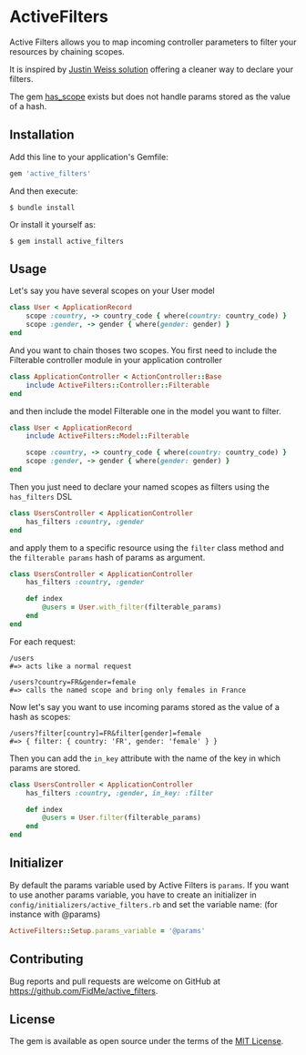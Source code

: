 # ActiveFilters

Active Filters allows you to map incoming controller parameters to filter your resources by chaining scopes.

It is inspired by [Justin Weiss solution](https://www.justinweiss.com/articles/search-and-filter-rails-models-without-bloating-your-controller/) offering a cleaner way to declare your filters.

The gem [has_scope](https://github.com/plataformatec/has_scope) exists but does not handle params stored as the value of a hash.

## Installation

Add this line to your application's Gemfile:

```ruby
gem 'active_filters'
```

And then execute:

    $ bundle install

Or install it yourself as:

    $ gem install active_filters

## Usage

Let's say you have several scopes on your User model

```ruby
class User < ApplicationRecord
    scope :country, -> country_code { where(country: country_code) }
    scope :gender, -> gender { where(gender: gender) }
end
```

And you want to chain thoses two scopes.
You first need to include the Filterable controller module in your application controller

```ruby
class ApplicationController < ActionController::Base
    include ActiveFilters::Controller::Filterable
end
```

and then include the model Filterable one in the model you want to filter.

```ruby
class User < ApplicationRecord
    include ActiveFilters::Model::Filterable

    scope :country, -> country_code { where(country: country_code) }
    scope :gender, -> gender { where(gender: gender) }
end
```

Then you just need to declare your named scopes as filters using the `has_filters` DSL

```ruby
class UsersController < ApplicationController
    has_filters :country, :gender
end
```

and apply them to a specific resource using the `filter` class method and the `filterable params` hash of params as argument.

```ruby
class UsersController < ApplicationController
    has_filters :country, :gender

    def index
        @users = User.with_filter(filterable_params)
    end
end
```

For each request:

```
/users
#=> acts like a normal request

/users?country=FR&gender=female
#=> calls the named scope and bring only females in France
```

Now let's say you want to use incoming params stored as the value of a hash as scopes:

```
/users?filter[country]=FR&filter[gender]=female
#=> { filter: { country: 'FR', gender: 'female' } }
```

Then you can add the `in_key` attribute with the name of the key in which params are stored.

```ruby
class UsersController < ApplicationController
    has_filters :country, :gender, in_key: :filter

    def index
        @users = User.filter(filterable_params)
    end
end
```

## Initializer

By default the params variable used by Active Filters is `params`.
If you want to use another params variable, you have to create an initializer in `config/initializers/active_filters.rb` and set the variable name: (for instance with @params)

```ruby
ActiveFilters::Setup.params_variable = '@params'
```

## Contributing

Bug reports and pull requests are welcome on GitHub at https://github.com/FidMe/active_filters.

## License

The gem is available as open source under the terms of the [MIT License](https://opensource.org/licenses/MIT).
